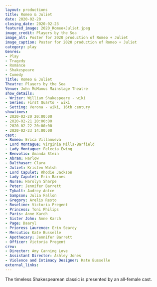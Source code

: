 ```yaml
---
layout: productions
title: Romeo & Juliet
date: 2020-02-20
closing_date: 2020-02-23
featured_image: 2020_Romeo+Juliet.jpeg
image_credit: Players by the Sea
image_alt: Poster for 2020 production of Romeo + Juliet
image_caption: Poster for 2020 production of Romeo + Juliet
category: play
Genres: 
- Play
- Tragedy
- Romance
- Shakespeare
- Comedy
Title: Romeo & Juliet
Theatre: Players by the Sea
Venue: John McManus Mainstage Theatre
show_details:
- Writer: William Shakespeare - wiki
- Series: First Quarto - wiki
- Setting: Verona - wiki, 16th century
showtimes:
- 2020-02-20 20:00:00
- 2020-02-21 20:00:00
- 2020-02-22 20:00:00
- 2020-02-23 14:00:00
cast:
- Romeo: Erica Villanueva
- Lord Montague: Virginia Mills-Barfield
- Lady Montague: Felecia Ewing
- Benvolio: Amanda Stein
- Abram: Harlow
- Balthasar: Clara
- Juliet: Kristen Walsh
- Lord Capulet: Rhodie Jackson
- Lady Capulet: Erin Barnes
- Nurse: Harolyn Sharpe
- Peter: Jennifer Barrett
- Tybalt: Audrey Antce
- Sampson: Julia Fallon
- Gregory: Arelis Resto
- Roseline: Victoria Pregent
- Princess: Toni Philips
- Paris: Anne Karch
- Sister John: Anne Karch
- Page: Daaryl
- Prioress Laurence: Erin Searcy
- Mercutio: Kate Busselle
- Apothecary: Jennifer Barrett
- Officer: Victoria Pregent
crew:
- Director: Amy Canning Love
- Assistant Director: Ashley Jones
- Violence and Intimacy Designer: Kate Busselle
external_links:
---
```

The timeless Shakespearean classic is presented by an all-female cast.
